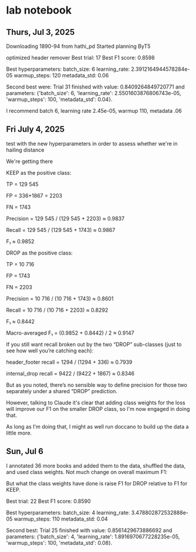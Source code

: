 lab notebook
============

Thurs, Jul 3, 2025
-----------
Downloading 1890-94 from hathi_pd
Started planning ByT5

optimized header remover
Best trial: 17
Best F1 score: 0.8598

Best hyperparameters:
  batch_size: 6
  learning_rate: 2.3912164944578284e-05
  warmup_steps: 120
  metadata_std: 0.06
  
Second best were:
Trial 31 finished with value: 0.8409264849720771 and parameters:
{'batch_size': 6, 'learning_rate': 2.5501603876806743e-05, 
'warmup_steps': 100, 'metadata_std': 0.04}.

I recommend batch 6, learning rate 2.45e-05, warmup 110, metadata .06

Fri July 4, 2025
----------------
test with the new hyperparameters in order to assess whether we're in hailing distance

We're getting there

KEEP as the positive class:

TP = 129 545

FP = 336+1867 = 2203

FN = 1743

Precision = 129 545 / (129 545 + 2203) ≈ 0.9837

Recall = 129 545 / (129 545 + 1743) ≈ 0.9867

F₁ ≈ 0.9852

DROP as the positive class:

TP = 10 716

FP = 1743

FN = 2203

Precision = 10 716 / (10 716 + 1743) ≈ 0.8601

Recall = 10 716 / (10 716 + 2203) ≈ 0.8292

F₁ ≈ 0.8442

Macro-averaged F₁ = (0.9852 + 0.8442) / 2 ≈ 0.9147

If you still want recall broken out by the two “DROP” sub-classes (just to see how well you’re catching each):

header_footer recall = 1294 / (1294 + 336) ≈ 0.7939

internal_drop recall = 9422 / (9422 + 1867) ≈ 0.8346

But as you noted, there’s no sensible way to define precision for those two separately under a shared “DROP” prediction.

However, talking to Claude it's clear that adding class weights for the loss will improve our F1 on the smaller DROP class, so I'm now engaged in doing that.

As long as I'm doing that, I might as well run doccano to build up the data a little more.

Sun, Jul 6
-----------

I annotated 36 more books and added them to the data, shuffled the data, and used class weights. Not much change on overall maximum F1:

But what the class weights have done is raise F1 for DROP relative to F1 for KEEP.

Best trial: 22
Best F1 score: 0.8590

Best hyperparameters:
  batch_size: 4
  learning_rate: 3.478802872532888e-05
  warmup_steps: 110
  metadata_std: 0.04

Second best: Trial 25 finished with value: 0.8561429673886692 and parameters: {'batch_size': 4, 'learning_rate': 1.8916970677228235e-05, 'warmup_steps': 100, 'metadata_std': 0.08}.

